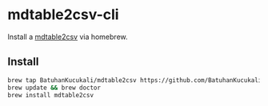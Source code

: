 # mdtable2csv-cli

Install a [mdtable2csv](https://github.com/BatuhanKucukali/mdtable2csv) via homebrew.

## Install

```bash
brew tap BatuhanKucukali/mdtable2csv https://github.com/BatuhanKucukali/homebrew-mdtable2csv
brew update && brew doctor
brew install mdtable2csv
```